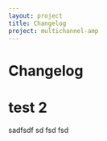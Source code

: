 ```yaml
---
layout: project
title: Changelog
project: multichannel-amp
---
```


Changelog
==========

# test 2

sadfsdf
sd
fsd
fsd